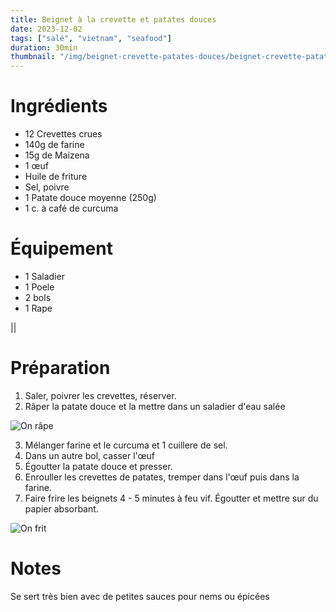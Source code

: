 ```yaml
---
title: Beignet à la crevette et patates douces
date: 2023-12-02
tags: ["salé", "vietnam", "seafood"]
duration: 30min
thumbnail: "/img/beignet-crevette-patates-douces/beignet-crevette-patates-douces.jpg"
---
```


# Ingrédients

+ 12 Crevettes crues
+ 140g de farine
+ 15g de Maizena
+ 1 œuf
+ Huile de friture
+ Sel, poivre
+ 1 Patate douce moyenne (250g)
+ 1 c. à café de curcuma

# Équipement

+ 1 Saladier
+ 1 Poele
+ 2 bols
+ 1 Rape

||

# Préparation

1. Saler, poivrer les crevettes, réserver.
2. Râper la patate douce et la mettre dans un saladier d'eau salée

![On râpe](/img/beignet-crevette-patates-douces/beignet-crevette-patates-douces-step-2.jpg)

3. Mélanger farine et le curcuma et 1 cuillere de sel.
4. Dans un autre bol, casser l'œuf
5. Égoutter la patate douce et presser.
6. Enrouller les crevettes de patates, tremper dans l'œuf puis dans la farine.
7. Faire frire les beignets 4 - 5 minutes à feu vif. Égoutter et mettre sur du papier absorbant.

![On frit](/img/beignet-crevette-patates-douces/beignet-crevette-patates-douces-step-7.jpg)

# Notes

Se sert très bien avec de petites sauces pour nems ou épicées
